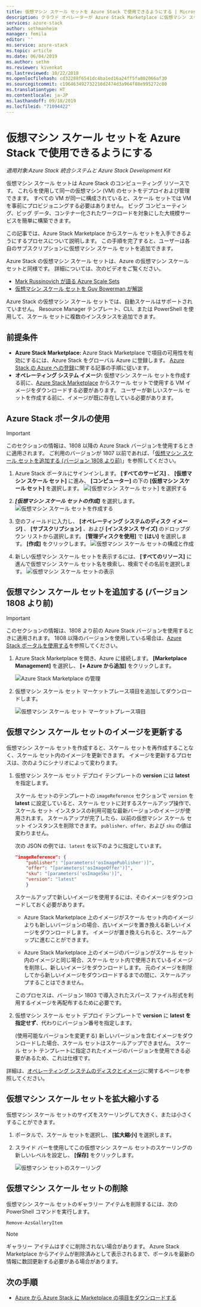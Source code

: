 ```yaml
---
title: 仮想マシン スケール セットを Azure Stack で使用できるようにする | Microsoft Docs
description: クラウド オペレーターが Azure Stack Marketplace に仮想マシン スケール セットを追加する方法について学習します。
services: azure-stack
author: sethmanheim
manager: femila
editor: ''
ms.service: azure-stack
ms.topic: article
ms.date: 06/04/2019
ms.author: sethm
ms.reviewer: kivenkat
ms.lastreviewed: 10/22/2018
ms.openlocfilehash: cd32288f6541dc4ba1ed16a24ff5fa802066af30
ms.sourcegitcommit: c196463492732218d2474d3a964f88e995272c80
ms.translationtype: HT
ms.contentlocale: ja-JP
ms.lasthandoff: 09/18/2019
ms.locfileid: "71094422"
---
```

# <a name="make-virtual-machine-scale-sets-available-in-azure-stack"></a>仮想マシン スケール セットを Azure Stack で使用できるようにする

*適用対象:Azure Stack 統合システムと Azure Stack Development Kit*
  
仮想マシン スケール セットは Azure Stack のコンピューティング リソースです。 これらを使用して同一の仮想マシン (VM) のセットをデプロイおよび管理できます。 すべての VM が同一に構成されていると、スケール セットでは VM を事前にプロビジョニングする必要はありません。 ビッグ コンピューティング、ビッグ データ、コンテナー化されたワークロードを対象にした大規模サービスを簡単に構築できます。

この記事では、Azure Stack Marketplace からスケール セットを入手できるようにするプロセスについて説明します。 この手順を完了すると、ユーザーは各自のサブスクリプションに仮想マシン スケール セットを追加できます。

Azure Stack の仮想マシン スケール セットは、Azure の仮想マシン スケール セットと同様です。 詳細については、次のビデオをご覧ください。

* [Mark Russinovich が語る Azure Scale Sets](https://channel9.msdn.com/Blogs/Regular-IT-Guy/Mark-Russinovich-Talks-Azure-Scale-Sets/)
* [仮想マシン スケール セットを Guy Bowerman が解説](https://channel9.msdn.com/Shows/Cloud+Cover/Episode-191-Virtual-Machine-Scale-Sets-with-Guy-Bowerman)

Azure Stack の仮想マシン スケール セットでは、自動スケールはサポートされていません。 Resource Manager テンプレート、CLI、または PowerShell を使用して、スケール セットに複数のインスタンスを追加できます。

## <a name="prerequisites"></a>前提条件

* **Azure Stack Marketplace:** Azure Stack Marketplace で項目の可用性を有効にするには、Azure Stack をグローバル Azure に登録します。 [Azure Stack の Azure への登録](azure-stack-registration.md)に関する記事の手順に従います。
* **オペレーティング システム イメージ:** 仮想マシン スケール セットを作成する前に、[Azure Stack Marketplace](azure-stack-download-azure-marketplace-item.md) からスケール セットで使用する VM イメージをダウンロードする必要があります。 ユーザーが新しいスケール セットを作成する前に、イメージが既に存在している必要があります。

## <a name="use-the-azure-stack-portal"></a>Azure Stack ポータルの使用

>[!IMPORTANT]  
> このセクションの情報は、1808 以降の Azure Stack バージョンを使用するときに適用されます。 ご利用のバージョンが 1807 以前であれば、「[仮想マシン スケール セットを追加する (バージョン 1808 より前)](#add-the-virtual-machine-scale-set-prior-to-version-1808)」を参照してください。

1. Azure Stack ポータルにサインインします。 **[すべてのサービス]** 、 **[仮想マシン スケール セット]** に進み、 **[コンピューター]** の下の **[仮想マシン スケール セット]** を選択します。
   ![[仮想マシン スケール セット] を選択する](media/azure-stack-compute-add-scalesets/all-services.png)

2. ***[仮想マシン スケール セットの作成]*** を選択します。
   ![仮想マシン スケール セットを作成する](media/azure-stack-compute-add-scalesets/create-scale-set.png)

3. 空のフィールドに入力し、 **[オペレーティング システムのディスク イメージ]** 、 **[サブスクリプション]** 、および **[インスタンス サイズ]** のドロップダウン リストから選択します。 **[管理ディスクを使用]** で **[はい]** を選択します。 **[作成]** をクリックします。
    ![仮想マシン スケール セットの構成と作成](media/azure-stack-compute-add-scalesets/create.png)

4. 新しい仮想マシン スケール セットを表示するには、 **[すべてのリソース]** に進んで仮想マシン スケール セット名を検索し、検索でその名前を選択します。
   ![仮想マシン スケール セットの表示](media/azure-stack-compute-add-scalesets/search.png)

## <a name="add-the-virtual-machine-scale-set-prior-to-version-1808"></a>仮想マシン スケール セットを追加する (バージョン 1808 より前)

>[!IMPORTANT]  
> このセクションの情報は、1808 より前の Azure Stack バージョンを使用するときに適用されます。 1808 以降のバージョンを使用している場合は、[Azure Stack ポータルを使用する](#use-the-azure-stack-portal)を参照してください。

1. Azure Stack Marketplace を開き、Azure に接続します。 **[Marketplace Management]** を選択し、 **[+ Azure から追加]** をクリックします。

    ![Azure Stack Marketplace の管理](media/azure-stack-compute-add-scalesets/image01.png)

2. 仮想マシン スケール セット マーケットプレース項目を追加してダウンロードします。

    ![仮想マシン スケール セット マーケットプレース項目](media/azure-stack-compute-add-scalesets/image02.png)

## <a name="update-images-in-a-virtual-machine-scale-set"></a>仮想マシン スケール セットのイメージを更新する

仮想マシン スケール セットを作成すると、スケール セットを再作成することなく、スケール セット内のイメージを更新できます。 イメージを更新するプロセスは、次のようにシナリオによって変わります。

1. 仮想マシン スケール セット デプロイ テンプレートの **version** には **latest** を指定します。  

   スケール セットのテンプレートの `imageReference` セクションで `version` を **latest** に設定していると、スケール セットに対するスケールアップ操作で、スケール セット インスタンスの利用可能な最新バージョンのイメージが使用されます。 スケールアップが完了したら、以前の仮想マシン スケール セット インスタンスを削除できます。 `publisher`、`offer`、および `sku` の値は変わりません。

   次の JSON の例では、`latest` を以下のように指定しています。  

    ```json  
    "imageReference": {
        "publisher": "[parameters('osImagePublisher')]",
        "offer": "[parameters('osImageOffer')]",
        "sku": "[parameters('osImageSku')]",
        "version": "latest"
        }
    ```

   スケールアップで新しいイメージを使用するには、そのイメージをダウンロードしておく必要があります。  

   * Azure Stack Marketplace 上のイメージがスケール セット内のイメージよりも新しいバージョンの場合、古いイメージを置き換える新しいイメージをダウンロードします。 イメージが置き換えられると、スケールアップに進むことができます。

   * Azure Stack Marketplace 上のイメージのバージョンがスケール セット内のイメージと同じ場合、スケール セット内で使用されているイメージを削除し、新しいイメージをダウンロードします。 元のイメージを削除してから新しいイメージをダウンロードするまでの間に、スケールアップすることはできません。

   このプロセスは、バージョン 1803 で導入されたスパース ファイル形式を利用するイメージを再配布するために必要です。

2. 仮想マシン スケール セット デプロイ テンプレートで **version** に **latest を指定せず**、代わりにバージョン番号を指定します。  

    (使用可能なバージョンを変更する) 新しいバージョンを含むイメージをダウンロードした場合、スケール セットはスケールアップできません。 スケール セット テンプレートに指定されたイメージのバージョンを使用できる必要があるため、これは仕様です。  

詳細は、[オペレーティング システムのディスクとイメージ](../user/azure-stack-compute-overview.md#operating-system-disks-and-images)に関するページを参照してください。  

## <a name="scale-a-virtual-machine-scale-set"></a>仮想マシン スケール セットを拡大縮小する

仮想マシン スケール セットのサイズをスケーリングして大きく、または小さくすることができます。

1. ポータルで、スケール セットを選択し、 **[拡大縮小]** を選択します。

2. スライド バーを使用してこの仮想マシン スケール セットのスケーリングの新しいレベルを設定し、 **[保存]** をクリックします。

     ![仮想マシン セットのスケーリング](media/azure-stack-compute-add-scalesets/scale.png)

## <a name="remove-a-virtual-machine-scale-set"></a>仮想マシン スケール セットの削除

仮想マシン スケール セットのギャラリー アイテムを削除するには、次の PowerShell コマンドを実行します。

```powershell  
Remove-AzsGalleryItem
```

> [!NOTE]
> ギャラリー アイテムはすぐに削除されない場合があります。 Azure Stack Marketplace からアイテムが削除済みとして表示されるまで、ポータルを最新の情報に数回更新する必要がある場合があります。

## <a name="next-steps"></a>次の手順

* [Azure から Azure Stack に Marketplace の項目をダウンロードする](azure-stack-download-azure-marketplace-item.md)

